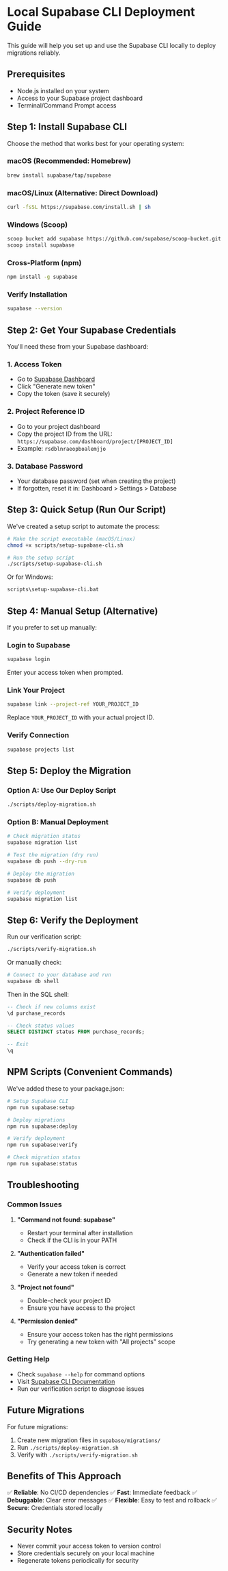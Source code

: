 # Local Supabase CLI Deployment Guide

This guide will help you set up and use the Supabase CLI locally to deploy migrations reliably.

## Prerequisites

- Node.js installed on your system
- Access to your Supabase project dashboard
- Terminal/Command Prompt access

## Step 1: Install Supabase CLI

Choose the method that works best for your operating system:

### macOS (Recommended: Homebrew)
```bash
brew install supabase/tap/supabase
```

### macOS/Linux (Alternative: Direct Download)
```bash
curl -fsSL https://supabase.com/install.sh | sh
```

### Windows (Scoop)
```bash
scoop bucket add supabase https://github.com/supabase/scoop-bucket.git
scoop install supabase
```

### Cross-Platform (npm)
```bash
npm install -g supabase
```

### Verify Installation
```bash
supabase --version
```

## Step 2: Get Your Supabase Credentials

You'll need these from your Supabase dashboard:

### 1. Access Token
- Go to [Supabase Dashboard](https://supabase.com/dashboard/account/tokens)
- Click "Generate new token"
- Copy the token (save it securely)

### 2. Project Reference ID
- Go to your project dashboard
- Copy the project ID from the URL: `https://supabase.com/dashboard/project/[PROJECT_ID]`
- Example: `rsdblnraeopboalemjjo`

### 3. Database Password
- Your database password (set when creating the project)
- If forgotten, reset it in: Dashboard > Settings > Database

## Step 3: Quick Setup (Run Our Script)

We've created a setup script to automate the process:

```bash
# Make the script executable (macOS/Linux)
chmod +x scripts/setup-supabase-cli.sh

# Run the setup script
./scripts/setup-supabase-cli.sh
```

Or for Windows:
```cmd
scripts\setup-supabase-cli.bat
```

## Step 4: Manual Setup (Alternative)

If you prefer to set up manually:

### Login to Supabase
```bash
supabase login
```
Enter your access token when prompted.

### Link Your Project
```bash
supabase link --project-ref YOUR_PROJECT_ID
```
Replace `YOUR_PROJECT_ID` with your actual project ID.

### Verify Connection
```bash
supabase projects list
```

## Step 5: Deploy the Migration

### Option A: Use Our Deploy Script
```bash
./scripts/deploy-migration.sh
```

### Option B: Manual Deployment
```bash
# Check migration status
supabase migration list

# Test the migration (dry run)
supabase db push --dry-run

# Deploy the migration
supabase db push

# Verify deployment
supabase migration list
```

## Step 6: Verify the Deployment

Run our verification script:
```bash
./scripts/verify-migration.sh
```

Or manually check:
```bash
# Connect to your database and run
supabase db shell
```

Then in the SQL shell:
```sql
-- Check if new columns exist
\d purchase_records

-- Check status values
SELECT DISTINCT status FROM purchase_records;

-- Exit
\q
```

## NPM Scripts (Convenient Commands)

We've added these to your package.json:

```bash
# Setup Supabase CLI
npm run supabase:setup

# Deploy migrations
npm run supabase:deploy

# Verify deployment
npm run supabase:verify

# Check migration status
npm run supabase:status
```

## Troubleshooting

### Common Issues

1. **"Command not found: supabase"**
   - Restart your terminal after installation
   - Check if the CLI is in your PATH

2. **"Authentication failed"**
   - Verify your access token is correct
   - Generate a new token if needed

3. **"Project not found"**
   - Double-check your project ID
   - Ensure you have access to the project

4. **"Permission denied"**
   - Ensure your access token has the right permissions
   - Try generating a new token with "All projects" scope

### Getting Help

- Check `supabase --help` for command options
- Visit [Supabase CLI Documentation](https://supabase.com/docs/reference/cli)
- Run our verification script to diagnose issues

## Future Migrations

For future migrations:

1. Create new migration files in `supabase/migrations/`
2. Run `./scripts/deploy-migration.sh`
3. Verify with `./scripts/verify-migration.sh`

## Benefits of This Approach

✅ **Reliable**: No CI/CD dependencies
✅ **Fast**: Immediate feedback
✅ **Debuggable**: Clear error messages
✅ **Flexible**: Easy to test and rollback
✅ **Secure**: Credentials stored locally

## Security Notes

- Never commit your access token to version control
- Store credentials securely on your local machine
- Regenerate tokens periodically for security
